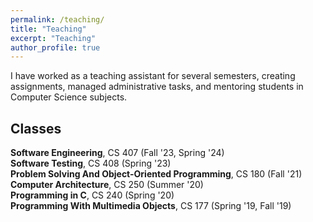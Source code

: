 ```yaml
---
permalink: /teaching/
title: "Teaching"
excerpt: "Teaching"
author_profile: true
---
```


<!-- Google tag (gtag.js) -->
<script async src="https://www.googletagmanager.com/gtag/js?id=G-ZSMV5NQV3R"></script>
<script>
  window.dataLayer = window.dataLayer || [];
  function gtag(){dataLayer.push(arguments);}
  gtag('js', new Date());

  gtag('config', 'G-ZSMV5NQV3R');
</script>

I have worked as a teaching assistant for several semesters, creating assignments, managed administrative tasks, and mentoring students in Computer Science subjects.

Classes 
--------
**Software Engineering**, CS 407 (Fall '23, Spring '24)  <br>
**Software Testing**, CS 408 (Spring '23)  <br>
**Problem Solving And Object-Oriented Programming**, CS 180 (Fall '21)  <br>
**Computer Architecture**, CS 250 (Summer '20)  <br>
**Programming in C**, CS 240 (Spring '20) <br>
**Programming With Multimedia Objects**, CS 177 (Spring '19, Fall '19) <br> 
